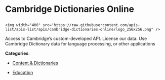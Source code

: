 # Cambridge Dictionaries Online<p align="center">
    <img width="400" src="https://raw.githubusercontent.com/apis-list/apis-list/apis/cambridge-dictionaries-online/logo_256x256.png" />
</p>

Access to Cambridge’s custom-developed API.  License our data. Use Cambridge Dictionary data for language processing, or other applications

**Categories**:

- [Content & Dictionaries](https://github/apis-list/apis-list#content-and-dictionaries)

- [Education](https://github/apis-list/apis-list#education)





